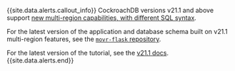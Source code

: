 {{site.data.alerts.callout_info}}
CockroachDB versions v21.1 and above support [new multi-region capabilities, with different SQL syntax](../v21.1/multiregion-overview.html).

For the latest version of the application and database schema built on v21.1 multi-region features, see the [`movr-flask` repository](https://github.com/cockroachlabs/movr-flask).

For the latest version of the tutorial, see the [v21.1 docs](../v21.1/movr-flask-overview.html).
{{site.data.alerts.end}}
